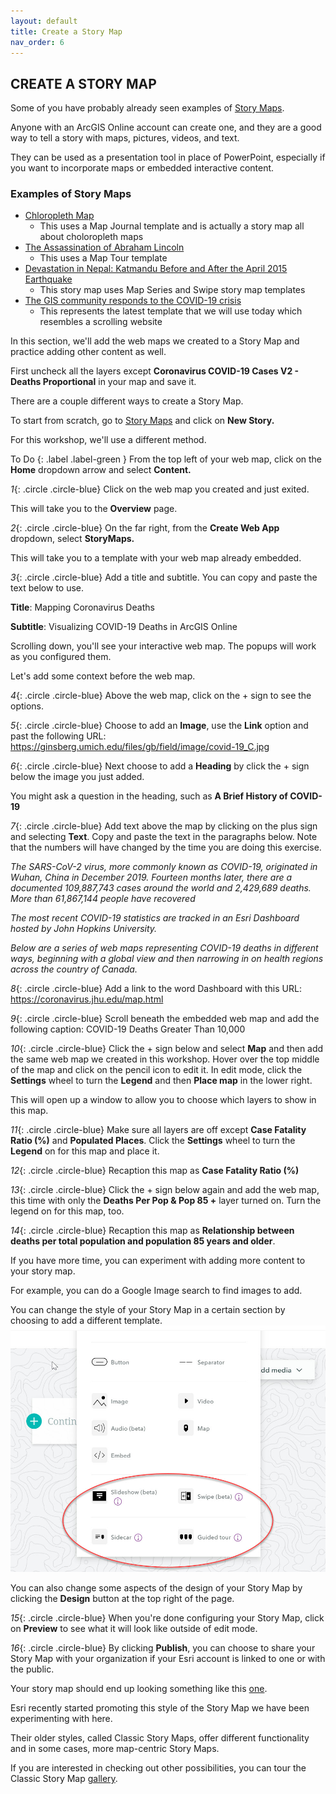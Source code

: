 ```yaml
---
layout: default
title: Create a Story Map
nav_order: 6
---
```


## CREATE A STORY MAP

Some of you have probably already seen examples of [Story Maps](https://www.esri.com/en-us/arcgis/products/arcgis-storymaps/stories).

Anyone with an ArcGIS Online account can create one, and they are a good way to tell a story with maps, pictures, videos, and text.

They can be used as a presentation tool in place of PowerPoint, especially if you want to incorporate maps or embedded interactive content.

### Examples of Story Maps

- [Chloropleth Map](https://arcg.is/15Xffe)
  - This uses a Map Journal template and is actually a story map all about choloropleth maps
- [The Assassination of Abraham Lincoln](https://arcg.is/1LSaGu)
  - This uses a Map Tour template
- [Devastation in Nepal: Katmandu Before and After the April 2015 Earthquake](https://arcg.is/1zvCaX)
  - This story map uses Map Series and Swipe story map templates
- [The GIS community responds to the COVID-19 crisis](https://arcg.is/1qfqiD)
  - This represents the latest template that we will use today which resembles a scrolling website

In this section, we'll add the web maps we created to a Story Map and practice adding other content as well.

First uncheck all the layers except **Coronavirus COVID-19 Cases V2 - Deaths Proportional** in your map and save it.

There are a couple different ways to create a Story Map.

To start from scratch, go to [Story Maps](https://storymaps.arcgis.com/) and click on **New Story.**

For this workshop, we'll use a different method.

To Do 
{: .label .label-green }
From the top left of your web map, click on the **Home** dropdown arrow and select **Content.**

*1*{: .circle .circle-blue} Click on the web map you created and just exited.

This will take you to the **Overview** page.

*2*{: .circle .circle-blue} On the far right, from the **Create Web App** dropdown, select **StoryMaps.**

This will take you to a template with your web map already embedded.

*3*{: .circle .circle-blue} Add a title and subtitle. You can copy and paste the text below to use.

**Title**: Mapping Coronavirus Deaths

**Subtitle**: Visualizing COVID-19 Deaths in ArcGIS Online

Scrolling down, you'll see your interactive web map. The popups will work as you configured them.

Let's add some context before the web map.

*4*{: .circle .circle-blue} Above the web map, click on the + sign to see the options.

*5*{: .circle .circle-blue} Choose to add an **Image**, use the **Link** option and past the following URL: https://ginsberg.umich.edu/files/gb/field/image/covid-19_C.jpg

*6*{: .circle .circle-blue} Next choose to add a **Heading** by click the + sign below the image you just added.

You might ask a question in the heading, such as **A Brief History of COVID-19**

*7*{: .circle .circle-blue} Add text above the map by clicking on the plus sign and selecting **Text**.
Copy and paste the text in the paragraphs below. Note that the numbers will have changed by the time you are doing this exercise.

*The SARS-CoV-2 virus, more commonly known as COVID-19, originated in Wuhan, China in December 2019. Fourteen months later, there are a documented 109,887,743 cases around the world and 2,429,689 deaths. More than 61,867,144 people have recovered*

*The most recent COVID-19 statistics are tracked in an Esri Dashboard hosted by John Hopkins University.*

*Below are a series of web maps representing COVID-19 deaths in different ways, beginning with a global view and then narrowing in on health regions across the country of Canada.*

*8*{: .circle .circle-blue} Add a link to the word Dashboard with this URL: https://coronavirus.jhu.edu/map.html

*9*{: .circle .circle-blue} Scroll beneath the embedded web map and add the following caption: COVID-19 Deaths Greater Than 10,000

*10*{: .circle .circle-blue} Click the + sign below and select **Map** and then add the same web map we created in this workshop. Hover over the top middle of the map and click on the pencil icon to edit it. In edit mode, click the **Settings** wheel to turn the **Legend** and then **Place map** in the lower right.

This will open up a window to allow you to choose which layers to show in this map.

*11*{: .circle .circle-blue} Make sure all layers are off except **Case Fatality Ratio (%)** and **Populated Places**. Click the **Settings** wheel to turn the **Legend** on for this map and place it.

*12*{: .circle .circle-blue} Recaption this map as **Case Fatality Ratio (%)** 

*13*{: .circle .circle-blue} Click the + sign below again and add the web map, this time with only the **Deaths Per Pop & Pop 85 +** layer turned on. Turn the legend on for this map, too.

*14*{: .circle .circle-blue} Recaption this map as **Relationship between deaths per total population and population 85 years and older**.

If you have more time, you can experiment with adding more content to your story map. 

For example, you can do a Google Image search to find images to add.

You can change the style of your Story Map in a certain section by choosing to add a different template.
![storymap.jpg](https://raw.githubusercontent.com/fiddleHeads/intro-AGOL/master/content/images/storymap.jpg)

You can also change some aspects of the design of your Story Map by clicking the **Design** button at the top right of the page.

*15*{: .circle .circle-blue} When you're done configuring your Story Map, click on **Preview** to see what it will look like outside of edit mode.

*16*{: .circle .circle-blue} By clicking **Publish**, you can choose to share your Story Map with your organization if your Esri account is linked to one or with the public.

Your story map should end up looking something like this [one](https://arcg.is/mKjuy).

Esri recently started promoting this style of the Story Map we have been experimenting with here.

Their older styles, called Classic Story Maps, offer different functionality and in some cases, more map-centric Story Maps.

If you are interested in checking out other possibilities, you can tour the Classic Story Map [gallery](https://storymaps-classic.arcgis.com/en/gallery/#s=0&md=storymaps-apps:map-tour).


